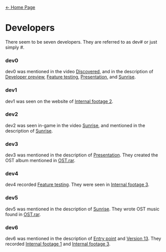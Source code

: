 [← Home Page](../README.md)

# Developers
There seem to be seven developers.
They are referred to as dev# or just simply #.

### dev0
dev0 was mentioned in the video [Discovered](../videos/discovered.md), and in the description of [Developer preview](../videos/developer-preview.md), [Feature testing](../videos/feature-testing.md), [Presentation](../videos/presentation.md), and [Sunrise](../videos/sunrise.md).

### dev1
dev1 was seen on the website of [Internal footage 2](../videos/internal-footage-2.md).

### dev2
dev2 was seen in-game in the video [Sunrise](../videos/sunrise.md), and mentioned in the description of [Sunrise](../videos/sunrise.md).

### dev3
dev3 was mentioned in the description of [Presentation](../videos/presentation.md).
They created the OST album mentioned in [OST.rar](../resources/ost-rar.md).

### dev4
dev4 recorded [Feature testing](../videos/feature-testing.md).
They were seen in [Internal footage 3](../videos/internal-footage-3.md).

### dev5
dev5 was mentioned in the description of [Sunrise](../videos/sunrise.md).
They wrote OST music found in [OST.rar](../resources/ost-rar.md).

### dev6
dev6 was mentioned in the description of [Entry point](../videos/entry-point.md) and [Version 13](../videos/version-13.md).
They recorded [Internal footage 1](../videos/internal-footage-1.md) and [Internal footage 3](../videos/internal-footage-3.md).